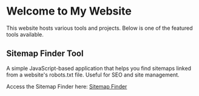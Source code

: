 # Welcome to My Website

This website hosts various tools and projects. Below is one of the featured tools available.

## Sitemap Finder Tool

A simple JavaScript-based application that helps you find sitemaps linked from a website's robots.txt file. Useful for SEO and site management.

Access the Sitemap Finder here: [Sitemap Finder](/sitemap-finder/index.html)

[//]: # (Other project descriptions or documentation can follow...)
